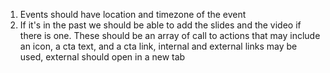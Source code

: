 1. Events should have location and timezone of the event
2. If it's in the past we should be able to add the slides and the video if there is one. These should be an array of
   call to actions that may include an icon, a cta text, and a cta link, internal and external links may be used,
   external should open in a new tab
